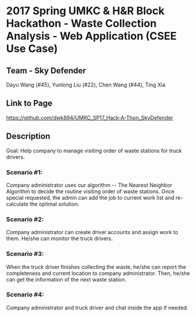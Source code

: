# 2017 Spring UMKC & H&R Block Hackathon - Waste Collection Analysis - Web Application (CSEE Use Case)

## Team - Sky Defender
Dayu Wang (#45), Yunlong Liu (#22), Chen Wang (#44), Ting Xia 

## Link to Page
https://github.com/dwk894/UMKC_SP17_Hack-A-Thon_SkyDefender

## Description
Goal: Help company to manage visiting order of waste stations for truck drivers.

### Scenario #1: 
Company administrator uses our algorithm -- The Nearest Neighbor Algorithm to decide the routine visiting order of waste stations. Once special requested, the admin can add the job to current work list and re-calculate the optimal solution.

### Scenario #2: 
Company administrator can create driver accounts and assign work to them. He/she can monitor the truck drivers.

### Scenario #3:
When the truck driver finishes collecting the waste, he/she can report the completeness and current location to company administrator. Then, he/she can get the information of the next waste station.

### Scenario #4: 
Company administrator and truck driver and chat inside the app if needed.

